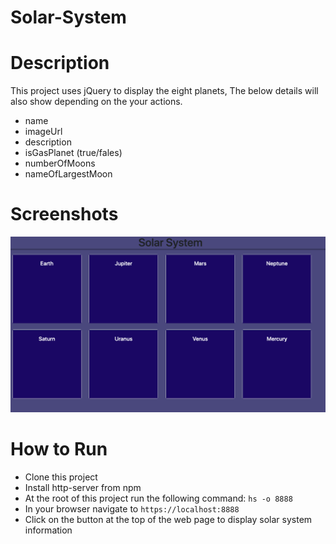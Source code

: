 # Solar-System


# Description
This project uses jQuery to display the eight planets, 
The below details will also show depending on the your actions.
* name
* imageUrl
* description
* isGasPlanet (true/fales)
* numberOfMoons
* nameOfLargestMoon

# Screenshots
![Main View](https://github.com/aleshakay/solar-system/blob/master/src/screenshot/Screen%20Shot%202019-10-27%20at%2017.29.53.png)

# How to Run
* Clone this project
* Install http-server from npm
* At the root of this project run the following command: ```hs -o 8888```
* In your browser navigate to ```https://localhost:8888```
* Click on the button at the top of the web page to display solar system information